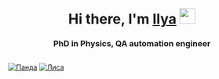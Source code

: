 <h1 align="center">Hi there, I'm <a href="https://www.researchgate.net/profile/I-Samoilov" target="_blank">Ilya</a> 
<img src="https://github.com/blackcater/blackcater/raw/main/images/Hi.gif" height="32"/></h1>
<h3 align="center">PhD in Physics, QA automation engineer </h3>
 <body>
  <p>
<a href="https://www.codewars.com/users/SamoilovIS"><img src="https://www.codewars.com/users/SamoilovIS/badges/large.svg" alt=""></a>
  </p>
 </body>
<!DOCTYPE html>
<html>
 <head>
  <meta charset="utf-8">
  <title>Изображения-ссылки</title>
 </head>
 <body>
  <p>
   <a href="page/help.html"><img src="image/panda.png" alt="Панда"></a>
   <a href="page/help.html"><img src="image/fox.png" alt="Лиса"></a>
  </p>
 </body>
</html>
